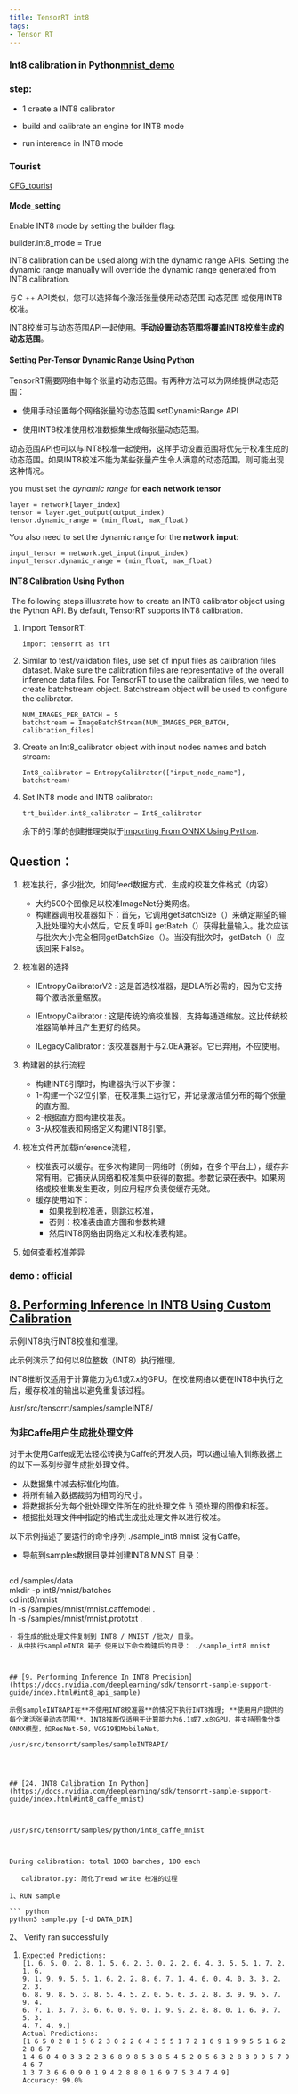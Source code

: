 ```yaml
---
title: TensorRT int8
tags: 
- Tensor RT
---
```


### Int8 calibration in Python[mnist_demo](https://docs.nvidia.com/deeplearning/sdk/tensorrt-sample-support-guide/index.html#int8_caffe_mnist)

### step:

- 1 create a INT8 calibrator

- build and calibrate an engine for INT8 mode

- run interence in INT8 mode

<!-- more -->

### Tourist

[CFG_tourist](https://docs.nvidia.com/deeplearning/sdk/tensorrt-developer-guide/index.html#unique_204330530)

#### Mode_setting

Enable INT8 mode by setting the builder flag:

builder.int8_mode = True



INT8 calibration can be used along with the dynamic range APIs. Setting the dynamic range manually will override the dynamic range generated from INT8 calibration.

与C ++ API类似，您可以选择每个激活张量使用动态范围 动态范围 或使用INT8校准。

INT8校准可与动态范围API一起使用。**手动设置动态范围将覆盖INT8校准生成的动态范围**。



#### Setting Per-Tensor Dynamic Range Using Python 

TensorRT需要网络中每个张量的动态范围。有两种方法可以为网络提供动态范围：

- 使用手动设置每个网络张量的动态范围 setDynamicRange API

- 使用INT8校准使用校准数据集生成每张量动态范围。

动态范围API也可以与INT8校准一起使用，这样手动设置范围将优先于校准生成的动态范围。如果INT8校准不能为某些张量产生令人满意的动态范围，则可能出现这种情况。



you must set the *dynamic range* for **each network tensor**

```
layer = network[layer_index]
tensor = layer.get_output(output_index)
tensor.dynamic_range = (min_float, max_float)
```



You also need to set the dynamic range for the **network input**:
```
input_tensor = network.get_input(input_index)
input_tensor.dynamic_range = (min_float, max_float)
```



#### INT8 Calibration Using Python

​	The following steps illustrate how to create an INT8 calibrator object using the Python API. By default, TensorRT supports INT8 calibration.



1. Import TensorRT:

   ```
   import tensorrt as trt
   ```

2. Similar to test/validation files, use set of input files as calibration files dataset. Make sure the calibration files are representative of the overall inference data files. For TensorRT to use the calibration files, we need to create batchstream object. Batchstream object will be used to configure the calibrator.

   ```
   NUM_IMAGES_PER_BATCH = 5
   batchstream = ImageBatchStream(NUM_IMAGES_PER_BATCH, calibration_files)
   ```

3. Create an Int8_calibrator object with input nodes names and batch stream:

   ```
   Int8_calibrator = EntropyCalibrator(["input_node_name"], batchstream)
   ```

4. Set INT8 mode and INT8 calibrator:

   ```
   trt_builder.int8_calibrator = Int8_calibrator
   ```

   余下的引擎的创建推理类似于[Importing From ONNX Using Python](https://docs.nvidia.com/deeplearning/sdk/tensorrt-developer-guide/index.html#import_onnx_python).

## Question：

1. 校准执行，多少批次，如何feed数据方式，生成的校准文件格式（内容）

   - 大约500个图像足以校准ImageNet分类网络。
   - 构建器调用校准器如下：首先，它调用getBatchSize（）来确定期望的输入批处理的大小然后，它反复呼叫 getBatch（）获得批量输入。批次应该与批次大小完全相同getBatchSize（）。当没有批次时，getBatch（）应该回来 False。
2. 校准器的选择

	- IEntropyCalibratorV2 :  这是首选校准器，是DLA所必需的，因为它支持每个激活张量缩放。

   - IEntropyCalibrator :  这是传统的熵校准器，支持每通道缩放。这比传统校准器简单并且产生更好的结果。

   - ILegacyCalibrator :  该校准器用于与2.0EA兼容。它已弃用，不应使用。
3. 构建器的执行流程
   - 构建INT8引擎时，构建器执行以下步骤：
   - 1-构建一个32位引擎，在校准集上运行它，并记录激活值分布的每个张量的直方图。
   - 2-根据直方图构建校准表。
   - 3-从校准表和网络定义构建INT8引擎。
4. 校准文件再加载inference流程，
   - 校准表可以缓存。在多次构建同一网络时（例如，在多个平台上），缓存非常有用。它捕获从网络和校准集中获得的数据。参数记录在表中。如果网络或校准集发生更改，则应用程序负责使缓存无效。
   - 缓存使用如下：
     - 如果找到校准表，则跳过校准，
     - 否则：校准表由直方图和参数构建
     - 然后INT8网络由网络定义和校准表构建。
5. 如何查看校准差异

### demo : [official](https://docs.nvidia.com/deeplearning/sdk/tensorrt-sample-support-guide/index.html)

## [8. Performing Inference In INT8 Using Custom Calibration](https://docs.nvidia.com/deeplearning/sdk/tensorrt-sample-support-guide/index.html#int8_sample)

示例INT8执行INT8校准和推理。

此示例演示了如何以8位整数（INT8）执行推理。

INT8推断仅适用于计算能力为6.1或7.x的GPU。在校准网络以便在INT8中执行之后，缓存校准的输出以避免重复该过程。

/usr/src/tensorrt/samples/sampleINT8/

### 为非Caffe用户生成批处理文件

对于未使用Caffe或无法轻松转换为Caffe的开发人员，可以通过输入训练数据上的以下一系列步骤生成批处理文件。

- 从数据集中减去标准化均值。
- 将所有输入数据裁剪为相同的尺寸。
- 将数据拆分为每个批处理文件所在的批处理文件 ñ 预处理的图像和标签。
- 根据批处理文件中指定的格式生成批处理文件以进行校准。

以下示例描述了要运行的命令序列 ./sample_int8 mnist 没有Caffe。
- 导航到samples数据目录并创建INT8 MNIST 目录：

  ```
cd <TensorRT>/samples/data  
mkdir -p int8/mnist/batches  
cd int8/mnist  
ln -s <TensorRT>/samples/mnist/mnist.caffemodel .  
ln -s <TensorRT>/samples/mnist/mnist.prototxt .  
  ```
- 将生成的批处理文件复制到 INT8 / MNIST /批次/ 目录。
- 从中执行sampleINT8 箱子 使用以下命令构建后的目录： ./sample_int8 mnist



## [9. Performing Inference In INT8 Precision](https://docs.nvidia.com/deeplearning/sdk/tensorrt-sample-support-guide/index.html#int8_api_sample)

示例sampleINT8API在**不使用INT8校准器**的情况下执行INT8推理; **使用用户提供的每个激活张量动态范围**。INT8推断仅适用于计算能力为6.1或7.x的GPU，并支持图像分类ONNX模型，如ResNet-50，VGG19和MobileNet。

/usr/src/tensorrt/samples/sampleINT8API/




## [24. INT8 Calibration In Python](https://docs.nvidia.com/deeplearning/sdk/tensorrt-sample-support-guide/index.html#int8_caffe_mnist)



/usr/src/tensorrt/samples/python/int8_caffe_mnist



During calibration: total 1003 barches, 100 each

​	calibrator.py: 简化了read write 校准的过程

1、RUN sample 

```	python
python3 sample.py [-d DATA_DIR]
```

2、 Verify ran successfully 

1. ```
   Expected Predictions:
   [1. 6. 5. 0. 2. 8. 1. 5. 6. 2. 3. 0. 2. 2. 6. 4. 3. 5. 5. 1. 7. 2. 1. 6.
   9. 1. 9. 9. 5. 5. 1. 6. 2. 2. 8. 6. 7. 1. 4. 6. 0. 4. 0. 3. 3. 2. 2. 3.
   6. 8. 9. 8. 5. 3. 8. 5. 4. 5. 2. 0. 5. 6. 3. 2. 8. 3. 9. 9. 5. 7. 9. 4.
   6. 7. 1. 3. 7. 3. 6. 6. 0. 9. 0. 1. 9. 9. 2. 8. 8. 0. 1. 6. 9. 7. 5. 3.
   4. 7. 4. 9.]
   Actual Predictions:
   [1 6 5 0 2 8 1 5 6 2 3 0 2 2 6 4 3 5 5 1 7 2 1 6 9 1 9 9 5 5 1 6 2 2 8 6 7
   1 4 6 0 4 0 3 3 2 2 3 6 8 9 8 5 3 8 5 4 5 2 0 5 6 3 2 8 3 9 9 5 7 9 4 6 7
   1 3 7 3 6 6 0 9 0 1 9 4 2 8 8 0 1 6 9 7 5 3 4 7 4 9]
   Accuracy: 99.0%
   ```

